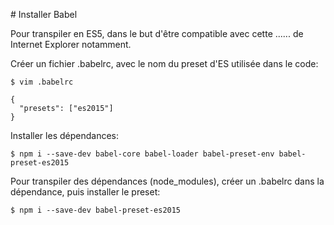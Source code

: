 # Installer Babel

Pour transpiler en ES5, dans le but d'être compatible avec cette ...... de Internet Explorer notamment.

Créer un fichier .babelrc, avec le nom du preset d'ES utilisée dans le code:

    $ vim .babelrc
    
    {
      "presets": ["es2015"]
    }

Installer les dépendances:

    $ npm i --save-dev babel-core babel-loader babel-preset-env babel-preset-es2015

Pour transpiler des dépendances (node_modules), créer un .babelrc dans la dépendance, puis installer le preset:

    $ npm i --save-dev babel-preset-es2015

    
